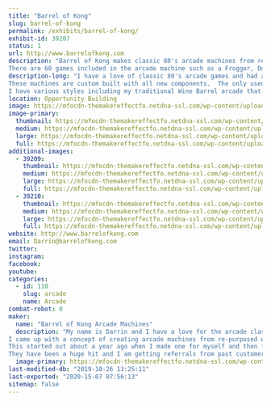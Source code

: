 ```yaml
---
title: "Barrel of Kong"
slug: barrel-of-kong
permalink: /exhibits/barrel-of-kong/
exhibit-id: 39207
status: 1
url: http://www.barrelofkong.com
description: "Barrel of Kong makes classic 80's arcade machines from repurposed wine and whiskey barrels.
There are 60 games included in the arcade machine such as a Frogger, Donkey Kong, Pac Man, Ms Pac Man, Galaga and many more."
description-long: "I have a love of classic 80's arcade games and had an idea about a year ago to create an arcade machine from a repurposed wine barrel.  The idea came from my love for the game Donkey Kong.  Donkey Kong would throw barrels at Mario to stop him from saving the princess.  I made my first one for myself and then friends and family asked me to make more for them.  Next thing I knew I was selling them all of the state of Florida.
These machines are custom built with all new components.  The only used part is the wine or whiskey barrel.  
I have various styles including my traditional Wine Barrel arcade that is 39 inches tall, a Jack Daniels Whiskey Barrel that is 36 inches tall and a Wine Barrel / Bar arcade that has storage inside of the barrel that can be used a bar or for storage."
location: Opportunity Building
image: https://mfocdn-themakereffectfo.netdna-ssl.com/wp-content/uploads/2019/10/Main-768x1024.jpg
image-primary:
  thumbnail: https://mfocdn-themakereffectfo.netdna-ssl.com/wp-content/uploads/2019/10/Main-150x150.jpg
  medium: https://mfocdn-themakereffectfo.netdna-ssl.com/wp-content/uploads/2019/10/Main-225x300.jpg
  large: https://mfocdn-themakereffectfo.netdna-ssl.com/wp-content/uploads/2019/10/Main-768x1024.jpg
  full: https://mfocdn-themakereffectfo.netdna-ssl.com/wp-content/uploads/2019/10/Main.jpg
additional-images:
  - 39209:
    thumbnail: https://mfocdn-themakereffectfo.netdna-ssl.com/wp-content/uploads/2019/10/JDArcade3-150x150.jpg
    medium: https://mfocdn-themakereffectfo.netdna-ssl.com/wp-content/uploads/2019/10/JDArcade3-225x300.jpg
    large: https://mfocdn-themakereffectfo.netdna-ssl.com/wp-content/uploads/2019/10/JDArcade3.jpg
    full: https://mfocdn-themakereffectfo.netdna-ssl.com/wp-content/uploads/2019/10/JDArcade3.jpg
  - 39210:
    thumbnail: https://mfocdn-themakereffectfo.netdna-ssl.com/wp-content/uploads/2019/10/bar-150x150.jpg
    medium: https://mfocdn-themakereffectfo.netdna-ssl.com/wp-content/uploads/2019/10/bar-300x225.jpg
    large: https://mfocdn-themakereffectfo.netdna-ssl.com/wp-content/uploads/2019/10/bar-1024x768.jpg
    full: https://mfocdn-themakereffectfo.netdna-ssl.com/wp-content/uploads/2019/10/bar.jpg
website: http://www.barrelofkong.com
email: Darrin@barrelofkong.com
twitter: 
instagram: 
facebook: 
youtube: 
categories:
  - id: 110
    slug: arcade
    name: Arcade
combat-robot: 0
maker:
  name: "Barrel of Kong Arcade Machines"
  description: "My name is Darrin and I have a love for the arcade classics from the 80's.
I came up with a concept of creating arcade machines from re-purposed wine and whiskey barrels.  The idea came to me because of the game Donkey Kong.  Donkey Kong would throw barrels at Mario to stop him from saving the princess.
This started out about a year ago when I made one for myself and then for my neighbors, friends and family.  Suddenly, Barrel of Kong was created and I have been building this in my free time and on weekends in my garage and selling them to individuals all over the state of Florida.
They have been a huge hit and I am getting referrals from past customers."
  image-primary: https://mfocdn-themakereffectfo.netdna-ssl.com/wp-content/uploads/2019/10/BOK.jpg
last-modified-db: "2019-10-26 13:25:11"
last-exported: "2020-15-07 07:56:13"
sitemap: false
---
```

